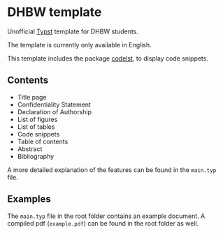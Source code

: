# DHBW template

Unofficial [Typst](https://typst.app/) template for DHBW students.

The template is currently only available in English.

This template includes the package [codelst](https://github.com/jneug/typst-codelst), to display code snippets.

## Contents

- Title page
- Confidentiality Statement
- Declaration of Authorship
- List of figures
- List of tables
- Code snippets
- Table of contents
- Abstract
- Bibliography


A more detailed explanation of the features can be found in the `main.typ` file.

## Examples

The `main.typ` file in the root folder contains an example document.
A compiled pdf (`example.pdf`) can be found in the root folder as well.
